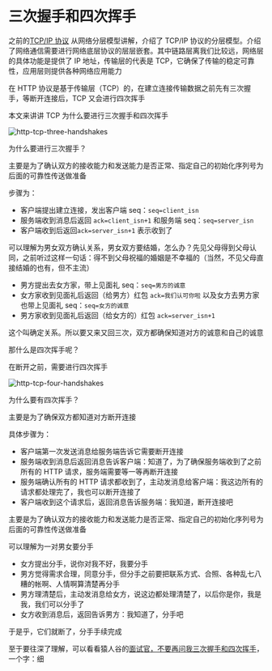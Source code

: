 # 三次握手和四次挥手

之前的[TCP/IP 协议](./TCPIP协议及网络分层模型.md) 从网络分层模型讲解，介绍了 TCP/IP 协议的分层模型。介绍了网络通信需要进行网络底层协议的层层嵌套。其中链路层离我们比较远，网络层的具体功能是提供了 IP 地址，传输层的代表是 TCP，它确保了传输的稳定可靠性，应用层则提供各种网络应用能力

在 HTTP 协议是基于传输层（TCP）的，在建立连接传输数据之前先有三次握手，等断开连接后，TCP 又会进行四次挥手

本文来讲讲 TCP 为什么要进行三次握手和四次挥手

![http-tcp-three-handshakes](https://s2.loli.net/2022/04/08/x4yNbSPtHfwDILX.png)

为什么要进行三次握手？

主要是为了确认双方的接收能力和发送能力是否正常、指定自己的初始化序列号为后面的可靠性传送做准备

步骤为：

-   客户端提出建立连接，发出客户端 seq：`seq=client_isn`
-   服务端收到消息后返回 `ack=client_isn+1` 和服务端 seq：`seq=server_isn`
-   客户端收到后返回`ack=server_isn+1` 表示收到了

可以理解为男女双方确认关系，男女双方要结婚，怎么办？先见父母得到父母认同，之前听过这样一句话：得不到父母祝福的婚姻是不幸福的（当然，不见父母直接结婚的也有，但不主流）

-   男方提出去女方家，带上见面礼 seq：`seq=男方的诚意`
-   女方家收到见面礼后返回（给男方）红包 `ack=我们认可你啦` 以及女方去男方家也带上见面礼 seq：`seq=女方的诚意`
-   男方家收到见面礼后返回（给女方的）红包 `ack=server_isn+1`

这个叫确定关系。所以要又来又回三次，双方都确保知道对方的诚意和自己的诚意

那什么是四次挥手呢？

在断开之前，需要进行四次挥手

![http-tcp-four-handshakes](https://s2.loli.net/2022/04/08/x947eG5YtwPpzsH.png)

为什么要有四次挥手？

主要是为了确保双方都知道对方断开连接

具体步骤为：

-   客户端第一次发送消息给服务端告诉它需要断开连接
-   服务端收到消息后返回消息告诉客户端：知道了，为了确保服务端收到了之前所有的 HTTP 请求，服务端需要等一等再断开连接
-   服务端确认所有的 HTTP 请求都收到了，主动发消息给客户端：我这边所有的请求都处理完了，我也可以断开连接了
-   客户端收到这个请求后，返回消息告诉服务端：我知道，断开连接吧

主要是为了确认双方的接收能力和发送能力是否正常、指定自己的初始化序列号为后面的可靠性传送做准备

可以理解为一对男女要分手

-   女方提出分手，说你对我不好，我要分手
-   男方觉得需求合理，同意分手，但分手之前要把联系方式、合照、各种乱七八糟的帐啊、人情啊算清楚再分手
-   男方理清楚后，主动发消息给女方，说这边都处理清楚了，以后你是你，我是我，我们可以分手了
-   女方收到消息后，返回告诉男方：我知道了，分手吧

于是乎，它们就断了，分手手续完成

至于要往深了理解，可以看看猿人谷的[面试官，不要再问我三次握手和四次挥手](https://mp.weixin.qq.com/s?__biz=MzA5MTk4MzgzNA==&mid=2453246617&idx=1&sn=0057c76375e6343672fe1665483dd236&chksm=87b9282cb0cea13a222aaa2ba40dd029484d6e2e192e8d627363a308b353b0108971b15d1c0b&mpshare=1&scene=1&srcid=&sharer_sharetime=1570232506816&sharer_shareid=778ad5bf3b27e0078eb105d7277263f6#rd)，一个字：细
